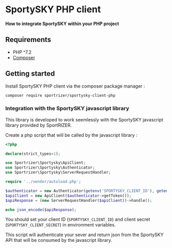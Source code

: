 # SportySKY PHP client

**How to integrate SportySKY within your PHP project**

## Requirements

 - PHP ^7.2
 - [Composer](https://getcomposer.org/)

## Getting started

Install SportySKY PHP client via the composer package manager :

```bash
composer require sportrizer/sportysky-client-php
```

### Integration with the SportySKY javascript library

This library is developed to work seemlessly with the SportySKY javascript library provided by SportRIZER. 

Create a php script that will be called by the javascript library :

```php
<?php

declare(strict_types=1);

use Sportrizer\Sportysky\ApiClient;
use Sportrizer\Sportysky\Authenticator;
use Sportrizer\Sportysky\ServerRequestHandler;

require '../vendor/autoload.php';

$authenticator = new Authenticator(getenv('SPORTYSKY_CLIENT_ID'), getenv('SPORTYSKY_CLIENT_SECRET'));
$apiClient = new ApiClient($authenticator->getToken());
$apiResponse = (new ServerRequestHandler($apiClient))->handle();

echo json_encode($apiResponse);
```

You should set your client ID (`SPORTYSKY_CLIENT_ID`) and client secret (`SPORTYSKY_CLIENT_SECRET`) in environment variables.

This script will authenticate your sever and return json from the SportySKY API that will be consumed by the javascript library.